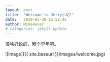 ```yaml
---
layout: post
title:  "Welcome to Jerry小站!"
date:   2019-03-30 15:52:45
author: Mine4ever
# categories: jekyll update
---
```

没啥好说的，拜个早年吧。

![Image]({{ site.baseurl }}/images/welcome.jpg)
